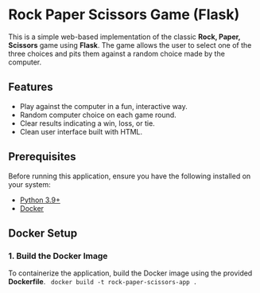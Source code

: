 # Rock Paper Scissors Game (Flask)

This is a simple web-based implementation of the classic **Rock, Paper, Scissors** game using **Flask**. The game allows the user to select one of the three choices and pits them against a random choice made by the computer.

## Features
- Play against the computer in a fun, interactive way.
- Random computer choice on each game round.
- Clear results indicating a win, loss, or tie.
- Clean user interface built with HTML.

## Prerequisites
Before running this application, ensure you have the following installed on your system:
- [Python 3.9+](https://www.python.org/downloads/)
- [Docker](https://www.docker.com/get-started)

## Docker Setup

### 1. Build the Docker Image
To containerize the application, build the Docker image using the provided **Dockerfile**.
``` docker build -t rock-paper-scissors-app .```







